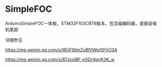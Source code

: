 # SimpleFOC
ArduinoSimpleFOC一体板，STM32F103CBT6版本，包含磁编码器，直接装电机尾部

详细参见

https://mp.weixin.qq.com/s/lBGF9btrZuBf0WpISFhO3A

https://mp.weixin.qq.com/s/87JsxIBF-p1iDr4gnK3K_w

